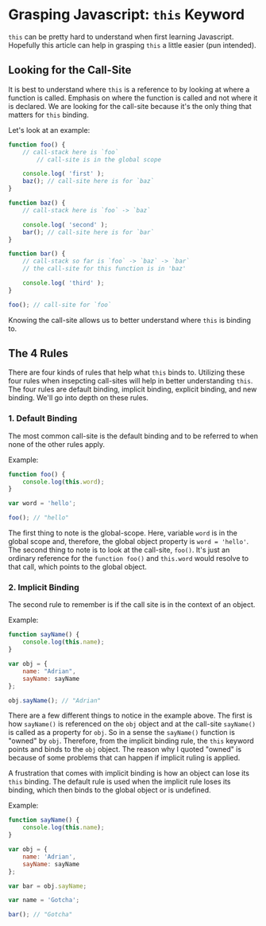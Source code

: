 # Grasping Javascript: `this` Keyword

`this` can be pretty hard to understand when first learning Javascript. Hopefully this article can help in grasping `this` a little easier (pun intended).

## Looking for the Call-Site

It is best to understand where `this` is a reference to by looking at where a function is called. Emphasis on where the function is called and not where it is declared. We are looking for the call-site because it's the only thing that matters for `this` binding.

Let's look at an example:
```js
function foo() {
	// call-stack here is `foo`
        // call-site is in the global scope

	console.log( 'first' );
	baz(); // call-site here is for `baz`
}

function baz() {
	// call-stack here is `foo` -> `baz`

	console.log( 'second' );
	bar(); // call-site here is for `bar`
}

function bar() {
	// call-stack so far is `foo` -> `baz` -> `bar`
	// the call-site for this function is in 'baz'

	console.log( 'third' );
}

foo(); // call-site for `foo`
```

Knowing the call-site allows us to better understand where `this` is binding to. 

## The 4 Rules

There are four kinds of rules that help what `this` binds to. Utilizing these four rules when insepcting call-sites will help in better understanding `this`. The four rules are default binding, implicit binding, explicit binding, and new binding. We'll go into depth on these rules.

### 1. Default Binding

The most common call-site is the default binding and to be referred to when none of the other rules apply.

Example:
```js
function foo() {
    console.log(this.word);
}

var word = 'hello';

foo(); // "hello"
```

The first thing to note is the global-scope. Here, variable `word` is in the global scope and, therefore, the global object property is `word = 'hello'`. The second thing to note is to look at the call-site, `foo()`. It's just an ordinary reference for the `function foo()` and `this.word` would resolve to that call, which points to the global object.

### 2. Implicit Binding

The second rule to remember is if the call site is in the context of an object.

Example:
```js
function sayName() {
	console.log(this.name);
}

var obj = {
	name: "Adrian",
	sayName: sayName
};

obj.sayName(); // "Adrian"
```

There are a few different things to notice in the example above. The first is how `sayName()` is referenced on the `obj` object and at the call-site `sayName()` is called as a property for `obj`. So in a sense the `sayName()` function is "owned" by `obj`. Therefore, from the implicit binding rule, the `this` keyword points and binds to the `obj` object. The reason why I quoted "owned" is because of some problems that can happen if implicit ruling is applied.

A frustration that comes with implicit binding is how an object can lose its `this` binding. The default rule is used when the implicit rule loses its binding, which then binds to the global object or is undefined.

Example:
```js
function sayName() {
	console.log(this.name);
}

var obj = {
	name: 'Adrian',
	sayName: sayName
};

var bar = obj.sayName;

var name = 'Gotcha';

bar(); // "Gotcha"
```